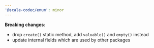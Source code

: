```yaml
---
'@scale-codec/enum': minor
---
```


**Breaking changes**:

-   drop `create()` static method, add `valuable()` and `empty()` instead
-   update internal fields which are used by other packages
